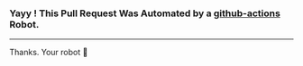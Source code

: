 ### Yayy ! This Pull Request Was Automated by a [github-actions](https://github.com/features/actions) Robot.

*** 

Thanks.
Your robot 🤖